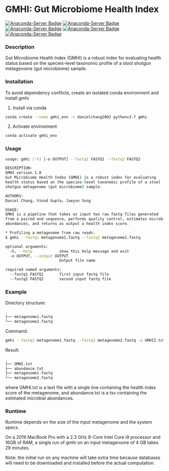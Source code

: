 # GMHI: Gut Microbiome Health Index

[![Anaconda-Server Badge](https://anaconda.org/danielchang2002/gmhi2/badges/version.svg)](https://anaconda.org/danielchang2002/gmhi2)
[![Anaconda-Server Badge](https://anaconda.org/danielchang2002/gmhi2/badges/platforms.svg)](https://anaconda.org/danielchang2002/gmhi2)
[![Anaconda-Server Badge](https://anaconda.org/danielchang2002/gmhi2/badges/license.svg)](https://anaconda.org/danielchang2002/gmhi2)
[![Anaconda-Server Badge](https://anaconda.org/danielchang2002/gmhi2/badges/downloads.svg)](https://anaconda.org/danielchang2002/gmhi2)
[![Anaconda-Server Badge](https://anaconda.org/danielchang2002/gmhi2/badges/installer/conda.svg)](https://conda.anaconda.org/danielchang2002)

### Description

Gut Microbiome Health Index (GMHI) is a robust index for evaluating
health status based on the species-level taxonomic profile of a stool
shotgun metagenome (gut microbiome) sample.

### Installation

To avoid dependency conflicts, create an isolated conda environment and
install gmhi

1. Install via conda

```sh
conda create --name gmhi_env -c danielchang2002 python=3.7 gmhi
```

2. Activate environment

```sh
conda activate gmhi_env
```

### Usage

```sh
usage: gmhi [-h] [-o OUTPUT] --fastq1 FASTQ1 --fastq2 FASTQ2

DESCRIPTION:
GMHI version 1.0
Gut Microbiome Health Index (GMHI) is a robust index for evaluating
health status based on the species-level taxonomic profile of a stool
shotgun metagenome (gut microbiome) sample.

AUTHORS:
Daniel Chang, Vinod Gupta, Jaeyun Sung

USAGE:
GMHI is a pipeline that takes as input two raw fastq files generated
from a paired end sequence, performs quality control, estimates microbial
abundances, and returns as output a health index score.

* Profiling a metagenome from raw reads:
$ gmhi --fastq1 metagenome1.fastq --fastq2 metagenome2.fastq

optional arguments:
  -h, --help            show this help message and exit
  -o OUTPUT, --output OUTPUT
                        Output file name

required named arguments:
  --fastq1 FASTQ1       first input fastq file
  --fastq2 FASTQ2       second input fastq file
```

### Example

Directory structure:

```sh
.
├── metagenome1.fastq
└── metagenome2.fastq
```

Command:

```sh
gmhi --fastq1 metagenome1.fastq --fastq2 metagenome2.fastq -o GMHI2.txt
```

Result:

```sh
.
├── GMHI.txt
├── abundance.txt
├── metagenome1.fastq
└── metagenome2.fastq
```

where GMHI.txt is a text file with a single line containing the health index
score of the metagenome, and abundance.txt is a tsv containing the estimated
microbial abundances.

### Runtime

Runtime depends on the size of the input metagenome and the system specs.

On a 2019 MacBook Pro with a 2.3 GHz 8-Core Intel Core i9 processor and
16GB of RAM, a single run of gmhi on an input metagenome
of 4 GB takes 29 minutes.

Note: the initial run on any machine will take extra time
because databases will need to be downloaded and installed before the actual
computation.
